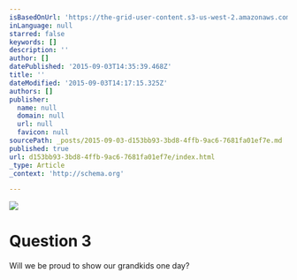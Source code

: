 ```yaml
---
isBasedOnUrl: 'https://the-grid-user-content.s3-us-west-2.amazonaws.com/f1dfae28-9cfc-45ed-91ca-5cefbf533d68.png'
inLanguage: null
starred: false
keywords: []
description: ''
author: []
datePublished: '2015-09-03T14:35:39.468Z'
title: ''
dateModified: '2015-09-03T14:17:15.325Z'
authors: []
publisher:
  name: null
  domain: null
  url: null
  favicon: null
sourcePath: _posts/2015-09-03-d153bb93-3bd8-4ffb-9ac6-7681fa01ef7e.md
published: true
url: d153bb93-3bd8-4ffb-9ac6-7681fa01ef7e/index.html
_type: Article
_context: 'http://schema.org'

---
```

![](https://the-grid-user-content.s3-us-west-2.amazonaws.com/f1dfae28-9cfc-45ed-91ca-5cefbf533d68.png)

# Question 3

Will we be proud to show our grandkids one day?